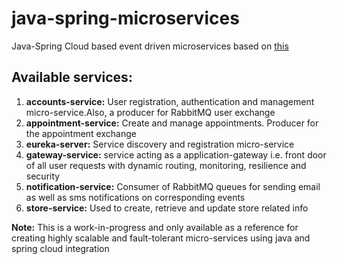 # java-spring-microservices

Java-Spring Cloud based event driven microservices based on [this](https://github.com/sbruksha/event-driven-microservices-platform)

## Available services:
  1. **accounts-service:** User registration, authentication and management micro-service.Also, a producer for RabbitMQ user exchange
  2. **appointment-service:** Create and manage appointments. Producer for the appointment exchange
  3. **eureka-server:** Service discovery and registration micro-service
  4. **gateway-service:** service acting as a application-gateway i.e. front door of all user requests with dynamic routing, monitoring, resilience and security
  5. **notification-service:** Consumer of RabbitMQ queues for sending email as well as sms notifications on corresponding events 
  6. **store-service:** Used to create, retrieve and update store related info
  
**Note:** This is a work-in-progress and only available as a reference for creating highly scalable and fault-tolerant micro-services using java and spring cloud integration
